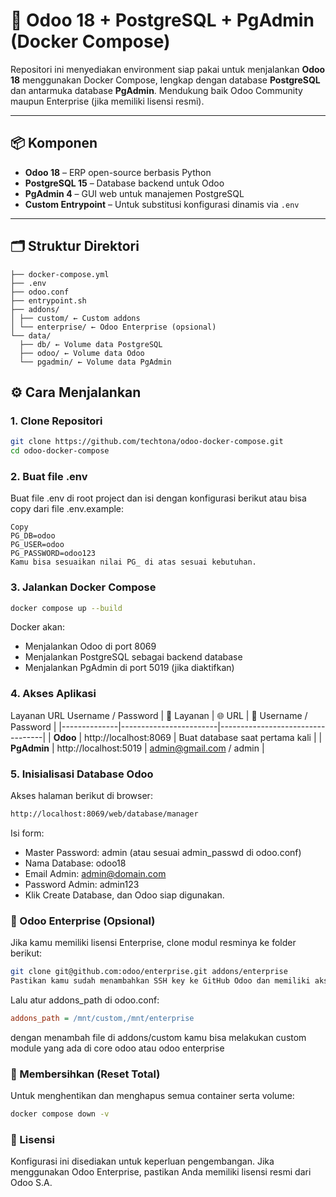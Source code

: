 # 🐘 Odoo 18 + PostgreSQL + PgAdmin (Docker Compose)

Repositori ini menyediakan environment siap pakai untuk menjalankan **Odoo 18** menggunakan Docker Compose, lengkap dengan database **PostgreSQL** dan antarmuka database **PgAdmin**. Mendukung baik Odoo Community maupun Enterprise (jika memiliki lisensi resmi).

---

## 📦 Komponen

- **Odoo 18** – ERP open-source berbasis Python
- **PostgreSQL 15** – Database backend untuk Odoo
- **PgAdmin 4** – GUI web untuk manajemen PostgreSQL
- **Custom Entrypoint** – Untuk substitusi konfigurasi dinamis via `.env`

---

## 🗂 Struktur Direktori
```code
├── docker-compose.yml
├── .env
├── odoo.conf
├── entrypoint.sh
├── addons/
│ ├── custom/ ← Custom addons
│ └── enterprise/ ← Odoo Enterprise (opsional)
└── data/
  ├── db/ ← Volume data PostgreSQL
  ├── odoo/ ← Volume data Odoo
  └── pgadmin/ ← Volume data PgAdmin

```

## ⚙️ Cara Menjalankan

### 1. Clone Repositori

```bash
git clone https://github.com/techtona/odoo-docker-compose.git
cd odoo-docker-compose
```

### 2. Buat file .env
Buat file .env di root project dan isi dengan konfigurasi berikut atau bisa copy dari file .env.example:

```env
Copy
PG_DB=odoo
PG_USER=odoo
PG_PASSWORD=odoo123
Kamu bisa sesuaikan nilai PG_ di atas sesuai kebutuhan.
```

### 3. Jalankan Docker Compose
```bash
docker compose up --build
```

Docker akan:
- Menjalankan Odoo di port 8069
- Menjalankan PostgreSQL sebagai backend database
- Menjalankan PgAdmin di port 5019 (jika diaktifkan)

### 4. Akses Aplikasi
Layanan	URL	Username / Password
| 🧩 Layanan   | 🌐 URL                | 🔐 Username / Password           |
|--------------|------------------------|----------------------------------|
| **Odoo**     | http://localhost:8069  | Buat database saat pertama kali |
| **PgAdmin**  | http://localhost:5019  | admin@gmail.com / admin         |


### 5. Inisialisasi Database Odoo
Akses halaman berikut di browser:

```bash
http://localhost:8069/web/database/manager
```

Isi form:
- Master Password: admin (atau sesuai admin_passwd di odoo.conf)
- Nama Database: odoo18
- Email Admin: admin@domain.com
- Password Admin: admin123
- Klik Create Database, dan Odoo siap digunakan.

### 🔐 Odoo Enterprise (Opsional)
Jika kamu memiliki lisensi Enterprise, clone modul resminya ke folder berikut:

```bash
git clone git@github.com:odoo/enterprise.git addons/enterprise
Pastikan kamu sudah menambahkan SSH key ke GitHub Odoo dan memiliki akses resmi.
```

Lalu atur addons_path di odoo.conf:

```ini
addons_path = /mnt/custom,/mnt/enterprise
```

dengan menambah file di addons/custom kamu bisa melakukan custom module yang ada di core odoo atau odoo enterprise

### 🧹 Membersihkan (Reset Total)
Untuk menghentikan dan menghapus semua container serta volume:

```bash
docker compose down -v
```

### 📄 Lisensi
Konfigurasi ini disediakan untuk keperluan pengembangan.
Jika menggunakan Odoo Enterprise, pastikan Anda memiliki lisensi resmi dari Odoo S.A.